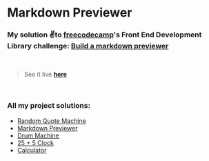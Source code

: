 # Markdown Previewer

### My solution ✌️to [freecodecamp](https://freecodecamp.org)'s Front End Development Library challenge: [Build a markdown previewer](https://www.freecodecamp.org/learn/front-end-development-libraries/front-end-development-libraries-projects/build-a-markdown-previewer)
&nbsp;  
> See it live [**here**](https://88yomi.github.io/markdown-previewer)

&nbsp;  
### **All my project solutions:**
- [Random Quote Machine](https://github.com/88yomi/random-quotes)
- [Markdown Previewer](https://github.com/88yomi/markdown-previewer)
- [Drum Machine](https://github.com/88yomi/drum-machine)
- [25 + 5 Clock](https://github.com/88yomi/25-clock)
- [Calculator](https://github.com/88yomi/basic-calculator)